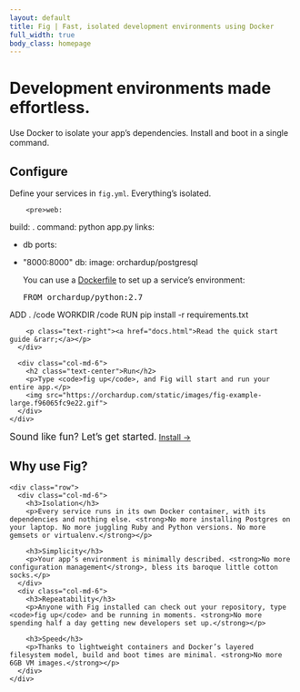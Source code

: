 ```yaml
---
layout: default
title: Fig | Fast, isolated development environments using Docker
full_width: true
body_class: homepage
---
```


<div class="leader">
  <div class="container">
    <div class="row">
      <div class="col-md-10 col-md-offset-1">
        <h1>Development environments made effortless.</h1>
        <p>Use Docker to isolate your app’s dependencies. Install and boot in a single command.</p>
      </div>
    </div>
  </div>
</div>

<div class="homepage-section">
  <div class="container">
    <div class="row">
      <div class="col-md-6">
        <h2 class="text-center">Configure</h2>
        <p>Define your services in <code>fig.yml</code>. Everything’s isolated.</p>

        <pre>web:
  build: .
  command: python app.py
  links:
   - db
  ports:
   - "8000:8000"
db:
  image: orchardup/postgresql</pre>

        <p>You can use a <a href="http://docs.docker.io/en/latest/reference/builder/">Dockerfile</a> to set up a service’s environment:</p>

        <pre>FROM orchardup/python:2.7
ADD . /code
WORKDIR /code
RUN pip install -r requirements.txt</pre>

        <p class="text-right"><a href="docs.html">Read the quick start guide &rarr;</a></p>
      </div>

      <div class="col-md-6">
        <h2 class="text-center">Run</h2>
        <p>Type <code>fig up</code>, and Fig will start and run your entire app.</p>
        <img src="https://orchardup.com/static/images/fig-example-large.f96065fc9e22.gif">
      </div>
    </div>
  </div>
</div>

<div class="homepage-section call-to-action">
  <div class="container">
    <div class="text-center">
      <big>Sound like fun? Let’s get started.</big>
      <a href="install.html" class="btn btn-primary btn-lg">Install &rarr;</a>
    </div>
  </div>
</div>

<div class="homepage-section why">
  <div class="container">
    <h2 class="text-center">Why use Fig?</h2>

    <div class="row">
      <div class="col-md-6">
        <h3>Isolation</h3>
        <p>Every service runs in its own Docker container, with its dependencies and nothing else. <strong>No more installing Postgres on your laptop. No more juggling Ruby and Python versions. No more gemsets or virtualenv.</strong></p>

        <h3>Simplicity</h3>
        <p>Your app’s environment is minimally described. <strong>No more configuration management</strong>, bless its baroque little cotton socks.</p>
      </div>
      <div class="col-md-6">
        <h3>Repeatability</h3>
        <p>Anyone with Fig installed can check out your repository, type <code>fig up</code> and be running in moments. <strong>No more spending half a day getting new developers set up.</strong></p>

        <h3>Speed</h3>
        <p>Thanks to lightweight containers and Docker’s layered filesystem model, build and boot times are minimal. <strong>No more 6GB VM images.</strong></p>
      </div>
    </div>
  </div>
</div>
